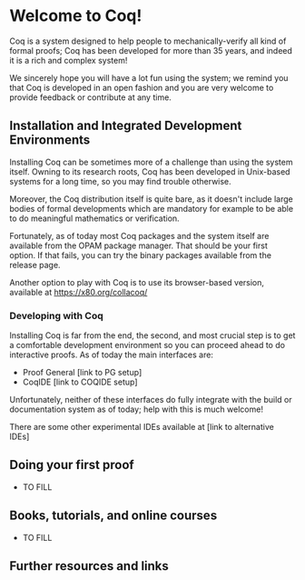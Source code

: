 # Welcome to Coq!

Coq is a system designed to help people to mechanically-verify all
kind of formal proofs; Coq has been developed for more than 35 years,
and indeed it is a rich and complex system!

We sincerely hope you will have a lot fun using the system; we remind
you that Coq is developed in an open fashion and you are very welcome
to provide feedback or contribute at any time.

## Installation and Integrated Development Environments

Installing Coq can be sometimes more of a challenge than using the
system itself. Owning to its research roots, Coq has been developed in
Unix-based systems for a long time, so you may find trouble otherwise.

Moreover, the Coq distribution itself is quite bare, as it doesn't
include large bodies of formal developments which are mandatory for
example to be able to do meaningful mathematics or verification.

Fortunately, as of today most Coq packages and the system itself are
available from the OPAM package manager. That should be your first
option. If that fails, you can try the binary packages available from
the release page.

Another option to play with Coq is to use its browser-based version,
available at https://x80.org/collacoq/

### Developing with Coq

Installing Coq is far from the end, the second, and most crucial step
is to get a comfortable development environment so you can proceed
ahead to do interactive proofs. As of today the main interfaces are:

- Proof General [link to PG setup]
- CoqIDE [link to COQIDE setup]

Unfortunately, neither of these interfaces do fully integrate with the
build or documentation system as of today; help with this is much
welcome!

There are some other experimental IDEs available at [link to
alternative IDEs]

## Doing your first proof

- TO FILL

## Books, tutorials, and online courses

- TO FILL

## Further resources and links
